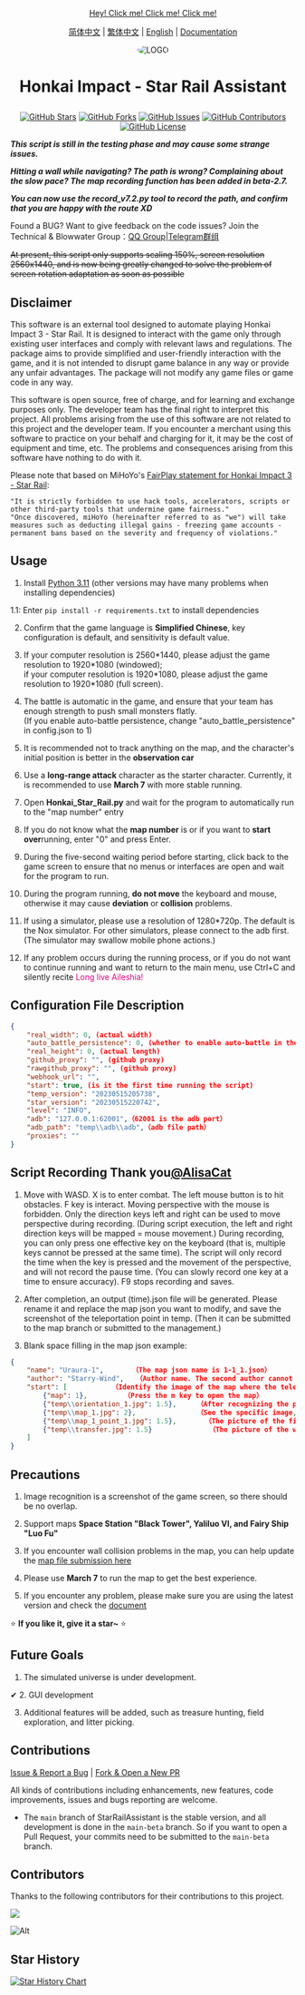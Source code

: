 <div align="center">

[Hey! Click me! Click me! Click me!](#usage)

[简体中文](README.md) | [繁体中文](README_CHT.md) | [English](README_EN.md) | [Documentation](https://sra.stysqy.top)

<img alt="LOGO" src="../../blob/map/temp/love!.png" style="border-radius:50%">

<h1 align="center">

Honkai Impact - Star Rail Assistant

</h1>

[![GitHub Stars](https://img.shields.io/github/stars/Starry-Wind/StarRailAssistant?style=flat-square)](https://github.com/Starry-Wind/StarRailAssistant/stargazers)
[![GitHub Forks](https://img.shields.io/github/forks/Starry-Wind/StarRailAssistant?style=flat-square)](https://github.com/Starry-Wind/StarRailAssistant/network)
[![GitHub Issues](https://img.shields.io/github/issues/Starry-Wind/StarRailAssistant?style=flat-square)](https://github.com/Starry-Wind/StarRailAssistant/issues)
[![GitHub Contributors](https://img.shields.io/github/contributors/Starry-Wind/StarRailAssistant?style=flat-square)](https://github.com/Starry-Wind/StarRailAssistant/graphs/contributors)
[![GitHub License](https://img.shields.io/github/license/Starry-Wind/StarRailAssistant?style=flat-square)](https://github.com/Starry-Wind/StarRailAssistant/blob/main/LICENSE)
</div>

*****This script is still in the testing phase and may cause some strange issues.*****

***Hitting a wall while navigating? The path is wrong? Complaining about the slow pace? The map recording function has been added in beta-2.7.***

***You can now use the record_v7.2.py tool to record the path, and confirm that you are happy with the route XD***

Found a BUG? Want to give feedback on the code issues? Join the Technical & Blowwater Group：[QQ Group](https://qm.qq.com/cgi-bin/qm/qr?k=xdCO46fHlVcY7D2L7elXzqcxL3nyTGnW&jump_from=webapi&authKey=uWZooQ2szv+nG/re7luCKn8LW1KibSb0vvi0FycA45Mglm5AGM1GP2iJ+SiWmDwg)|[Telegram群组](https://t.me/+yeQEhnuT9O41NDM1)<br>

~~At present, this script only supports scaling 150%, screen resolution 2560x1440, and is now being greatly changed to solve the problem of screen rotation adaptation as soon as possible~~

## Disclaimer
This software is an external tool designed to automate playing Honkai Impact 3 - Star Rail. It is designed to interact with the game only through existing user interfaces and comply with relevant laws and regulations. The package aims to provide simplified and user-friendly interaction with the game, and it is not intended to disrupt game balance in any way or provide any unfair advantages. The package will not modify any game files or game code in any way.

This software is open source, free of charge, and for learning and exchange purposes only. The developer team has the final right to interpret this project. All problems arising from the use of this software are not related to this project and the developer team. If you encounter a merchant using this software to practice on your behalf and charging for it, it may be the cost of equipment and time, etc. The problems and consequences arising from this software have nothing to do with it.

Please note that based on MiHoYo's [FairPlay statement for Honkai Impact 3 - Star Rail](https://sr.mihoyo.com/news/111246?nav=news&type=notice):

    "It is strictly forbidden to use hack tools, accelerators, scripts or other third-party tools that undermine game fairness."
    "Once discovered, miHoYo (hereinafter referred to as "we") will take measures such as deducting illegal gains - freezing game accounts - permanent bans based on the severity and frequency of violations."

## Usage

1. Install [Python 3.11](https://www.microsoft.com/store/productId/9NRWMJP3717K) (other versions may have many problems when installing dependencies)

1.1: Enter `pip install -r requirements.txt` to install dependencies

2. Confirm that the game language is **Simplified Chinese**, key configuration is default, and sensitivity is default value.

3. If your computer resolution is 2560\*1440, please adjust the game resolution to 1920\*1080 (windowed); <br> if your computer resolution is 1920\*1080, please adjust the game resolution to 1920\*1080 (full screen).

4. The battle is automatic in the game, and ensure that your team has enough strength to push small monsters flatly. <br> (If you enable auto-battle persistence, change "auto_battle_persistence" in config.json to 1)

5. It is recommended not to track anything on the map, and the character's initial position is better in the **observation car**

6. Use a **long-range attack** character as the starter character. Currently, it is recommended to use **March 7** with more stable running.

7. Open **Honkai_Star_Rail.py** and wait for the program to automatically run to the "map number" entry

8. If you do not know what the **map number** is or if you want to **start over**running, enter "0" and press Enter.

9. During the five-second waiting period before starting, click back to the game screen to ensure that no menus or interfaces are open and wait for the program to run.

10. During the program running, **do not move** the keyboard and mouse, otherwise it may cause **deviation** or **collision** problems.

11. If using a simulator, please use a resolution of 1280\*720p. The default is the Nox simulator. For other simulators, please connect to the adb first. (The simulator may swallow mobile phone actions.)

12. If any problem occurs during the running process, or if you do not want to continue running and want to return to the main menu, use Ctrl+C and silently recite <font color= #E2027F>Long live Aileshia!</font>

## Configuration File Description

```json
{
    "real_width": 0, (actual width)
    "auto_battle_persistence": 0, (whether to enable auto-battle in the game, fill in 1 to enable)
    "real_height": 0, (actual length)
    "github_proxy": "", (github proxy)
    "rawgithub_proxy": "", (github proxy)
    "webhook_url": "",
    "start": true, (is it the first time running the script)
    "temp_version": "20230515205738",
    "star_version": "20230515220742",
    "level": "INFO",
    "adb": "127.0.0.1:62001",（62001 is the adb port）
    "adb_path": "temp\\adb\\adb",（adb file path）
    "proxies": ""
}
```

## Script Recording Thank you[@AlisaCat](https://github.com/AlisaCat-S)

1. Move with WASD. X is to enter combat. The left mouse button is to hit obstacles. F key is interact. Moving perspective with the mouse is forbidden. Only the direction keys left and right can be used to move perspective during recording. (During script execution, the left and right direction keys will be mapped = mouse movement.) During recording, you can only press one effective key on the keyboard (that is, multiple keys cannot be pressed at the same time). The script will only record the time when the key is pressed and the movement of the perspective, and will not record the pause time. (You can slowly record one key at a time to ensure accuracy). F9 stops recording and saves.

2. After completion, an output (time).json file will be generated. Please rename it and replace the map json you want to modify, and save the screenshot of the teleportation point in temp. (Then it can be submitted to the map branch or submitted to the management.)

3. Blank space filling in the map json example:
```json
{
    "name": "Uraura-1",       （The map json name is 1-1_1.json）
    "author": "Starry-Wind",   （Author name. The second author cannot overwrite the name of the first author.）
    "start": [           （Identify the image of the map where the teleportation starts, move the mouse to the middle of the image, and press the button）
        {"map": 1},         （Press the m key to open the map）
        {"temp\\orientation_1.jpg": 1.5},     （After recognizing the picture of orientation_1.jpg, move the mouse to the middle of the picture and press the button）
        {"temp\\map_1.jpg": 2},               （See the specific image, usually the map text named "Uraura"）
        {"temp\\map_1_point_1.jpg": 1.5},       （The picture of the first teleportation point）
        {"temp\\transfer.jpg": 1.5}              （The picture of the word "Teleportation"）
    ]
}
```

## Precautions

1. Image recognition is a screenshot of the game screen, so there should be no overlap.

2. Support maps **Space Station "Black Tower", Yaliluo VI, and Fairy Ship "Luo Fu"**

3. If you encounter wall collision problems in the map, you can help update the [map file submission here](https://github.com/Starry-Wind/StarRailAssistant/tree/map)

4. Please use **March 7** to run the map to get the best experience.

5. If you encounter any problem, please make sure you are using the latest version and check the [document](https://sra.stysqy.top)

⭐ **If you like it, give it a star~** ⭐

## Future Goals

1. The simulated universe is under development.

&#x2714; 2. GUI development

3. Additional features will be added, such as treasure hunting, field exploration, and litter picking.

## Contributions

[Issue & Report a Bug](https://github.com/Starry-Wind/StarRailAssistant/issues/new/choose) | [Fork & Open a New PR](https://github.com/Starry-Wind/StarRailAssistant/compare)

All kinds of contributions including enhancements, new features, code improvements, issues and bugs reporting are welcome.

- The `main` branch of StarRailAssistant is the stable version, and all development is done in the `main-beta` branch. So if you want to open a Pull Request, your commits need to be submitted to the `main-beta` branch.

## Contributors

Thanks to the following contributors for their contributions to this project.

<a href="https://github.com/Starry-Wind/StarRailAssistant/graphs/contributors">

  <img src="https://contrib.rocks/image?repo=Starry-Wind/StarRailAssistant" />

</a>

![Alt](https://repobeats.axiom.co/api/embed/79d87540c597fc0b30893860e7b92da60c555fa9.svg "Repobeats analytics image")

## Star History

[![Star History Chart](https://api.star-history.com/svg?repos=Starry-Wind/StarRailAssistant&type=Date)](https://star-history.com/#Starry-Wind/StarRailAssistant&Date)
